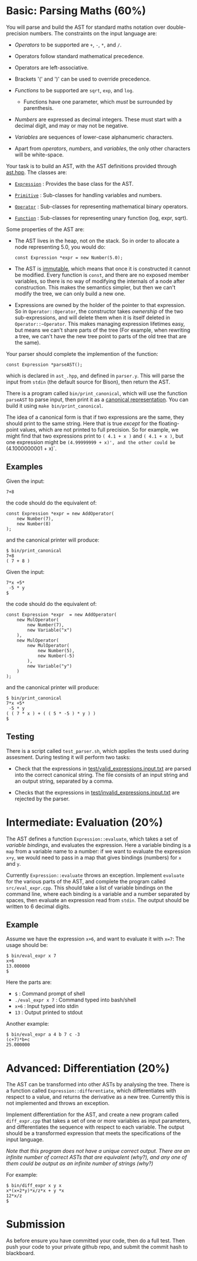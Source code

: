 Basic: Parsing Maths (60%)
==========================

You will parse and build the AST for standard
maths notation over double-precision numbers. The
constraints on the input language are:

- _Operators_ to be supported are `+`, `-`, `*`, and `/`.

- Operators follow standard mathematical precedence.

- Operators are left-associative.

- Brackets '(' and ')' can be used to override precedence.

- _Functions_ to be supported are `sqrt`, `exp`, and `log`.

  - Functions have one parameter, which _must_ be surrounded by
    parenthesis.

- _Numbers_ are expressed as decimal integers. These must
  start with a decimal digit, and may or may not be
  negative.

- _Variables_ are sequences of lower-case alphanumeric
  characters.

- Apart from _operators_, _numbers_, and _variables_,
  the only other characters will be white-space.

Your task is to build an AST, with the AST definitions provided
through [ast.hpp](include/ast.hpp). The classes are:

- [`Expression`](include/ast/ast_expression.hpp) : Provides the
  base class for the AST.

- [`Primitive`](include/ast/ast_primitives.hpp) : Sub-classes
  for handling variables and numbers.

- [`Operator`](include/ast/ast_operators.hpp) : Sub-classes
  for representing mathematical binary operators.

- [`Function`](include/ast/ast_operators.hpp) : Sub-classes
  for representing unary function (log, expr, sqrt).

Some properties of the AST are:

- The AST lives in the heap, not on the stack. So in order
  to allocate a node representing 5.0, you would do:

  ````
  const Expression *expr = new Number(5.0);
  ````

- The AST is [immutable](https://en.wikipedia.org/wiki/Immutable_object), which
  means that once it is constructed it cannot be modified. Every function is
  `const`, and there are no exposed member variables, so there is no way of modifying
  the internals of a node after construction. This makes the semantics simpler,
  but then we can't modify the tree, we can only build a new one.

- Expressions are owned by the holder of the pointer to that expression.
  So in `Operator::Operator`, the constructor takes _ownership_ of
  the two sub-expressions, and will delete them when it is itself deleted
  in `Operator::~Operator`. This makes managing expression lifetimes easy,
  but means we can't share parts of the tree (For example, when rewriting
  a tree, we can't have the new tree point to parts of the old tree that are
  the same).

Your parser should complete the implemention of the function:
````
const Expression *parseAST();
````
which is declared in `ast_.hpp`, and defined in `parser.y`. This will parse the
input from `stdin` (the default source for Bison), then return the AST.

There is a program called `bin/print_canonical`, which will
use the function `parseAST` to parse input, then print
it as a [canonical representation](https://en.wikipedia.org/wiki/Canonical_form).
You can build it using `make bin/print_canonical`.

The idea of a canonical form is that if two expressions are the same,
they should print to the same string. Here that is true _except_ for the floating-point
values, which are not printed to full precision. So for example, we might
find that two expressions print to `( 4.1 + x )` and `( 4.1 + x )`, but one expression
might be `(4.99999999 + x)', and the other could be `(4.1000000001 + x)`.


Examples
--------

Given the input:
````
7+8
````
the code should do the equivalent of:
```
const Expression *expr = new AddOperator(
    new Number(7),
    new Number(8)
);
```
and the canonical printer will produce:
```
$ bin/print_canonical
7+8
( 7 + 8 )
```

Given the input:
````
7*x +5*
 -5 * y
$
````
the code should do the equivalent of:
````
const Expression *expr  = new AddOperator(
    new MulOperator(
        new Number(7),
        new Variable("x")
    ),
    new MulOperator(
        new MulOperator(
            new Number(5),
            new Number(-5)
        ),
        new Variable("y")
    )
);
````
and the canonical printer will produce:
````
$ bin/print_canonical
7*x +5*
 -5 * y
( ( 7 * x ) + ( ( 5 * -5 ) * y ) )
$
````

Testing
-------

There is a script called `test_parser.sh`, which
applies the tests used during assesment. During
testing it will perform two tasks:

- Check that the expressions in [test/valid_expressions.input.txt](test/valid_expressions.input.txt)
  are parsed into the correct canonical string. The file consists of an input string
  and an output string, separated by a comma.

- Checks that the expressions in [test/invalid_expressions.input.txt](test/invalid_expressions.input.txt)
  are rejected by the parser.


Intermediate: Evaluation (20%)
==============================

The AST defines a function `Expression::evaluate`, which
takes a set of _variable bindings_, and evaluates
the expression. Here a variable binding is a `map`
from a variable name to a number: if we want to
evaluate the expression `x+y`, we would need to
pass in a map that gives bindings (numbers) for `x` and `y`.

Currently `Expression::evaluate` throws an exception.
Implement `evaluate` for the various parts of the AST,
and complete the program called `src/eval_expr.cpp`. This should
take a list of variable bindings on the command line,
where each binding is a variable and a number separated
by spaces, then evaluate an expression read from `stdin`.
The output should be written to 6 decimal digits.

Example
-------

Assume we have the expression `x+6`, and want to evaluate
it with `x=7`: The usage should be:
````
$ bin/eval_expr x 7
x+6
13.000000
$
````
Here the parts are:
- `$` : Command prompt of shell
- `./eval_expr x 7` : Command typed into bash/shell
- `x+6` : Input typed into stdin
- `13` : Output printed to stdout

Another example:
````
$ bin/eval_expr a 4 b 7 c -3
(c+7)*b+c
25.000000
````

Advanced: Differentiation (20%)
===================================

The AST can be transformed into other ASTs by analysing
the tree. There is a function called `Expression::differentiate`,
which differentiates with respect to a value, and returns
the derivative as a new tree. Currently this is not implemented
and throws an exception.

Implement differentiation for the AST, and create a new program
called `diff_expr.cpp` that takes a set of one or more variables as
input parameters, and differentiates the sequence with respect to each variable.
The output should be a transformed expression that meets the
specifications of the input language.

_Note that this program does not have a unique correct output.
There are an infinite number of correct ASTs that are equivalent
(why?), and any one of them could be output as an infinite
number of strings (why?)_

For example:
````
$ bin/diff_expr x y x
x*(x+2*y)*x/z*x + y *x
12*x/z
$
````

Submission
==========

As before ensure you have committed your code, then do
a full test. Then push your code to your private github
repo, and submit the commit hash to blackboard.
